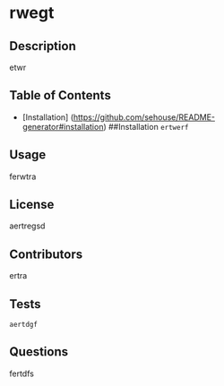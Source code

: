 # rwegt
## Description
 etwr

## Table of Contents
* [Installation] (https://github.com/sehouse/README-generator#installation)
##Installation
```ertwerf```

## <a name ="usage"></a>Usage
 ferwtra 

## <a name ="license"></a>License
 aertregsd

## <a name ="contributors"></a>Contributors
 ertra

## <a name ="tests"></a>Tests
```aertdgf```

## <a name ="installation"></a>Questions
 fertdfs


